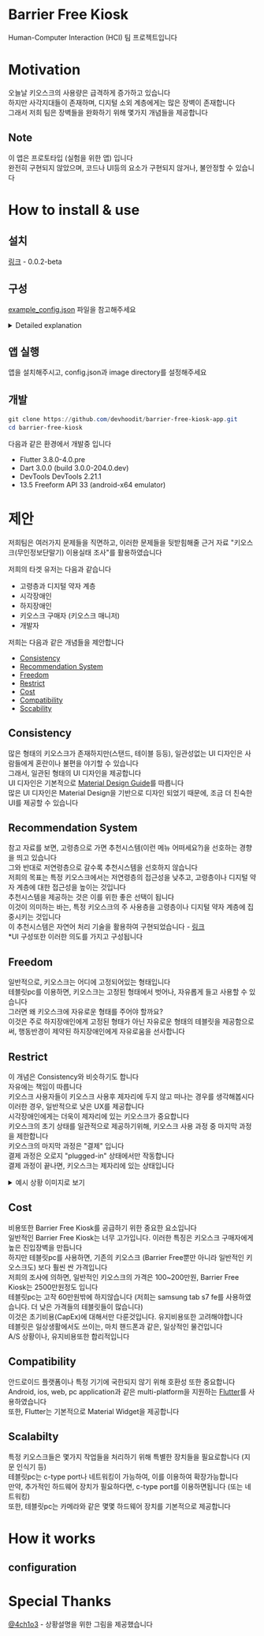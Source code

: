 # Barrier Free Kiosk
Human-Computer Interaction (HCI) 팀 프로젝트입니다

# Motivation
오늘날 키오스크의 사용량은 급격하게 증가하고 있습니다  
하지만 사각지대들이 존재하며, 디지털 소외 계층에게는 많은 장벽이 존재합니다  
그래서 저희 팀은 장벽들을 완화하기 위해 몇가지 개념들을 제공합니다

## Note
이 앱은 프로토타입 (실험을 위한 앱) 입니다  
완전히 구현되지 않았으며, 코드나 UI등의 요소가 구현되지 않거나, 불안정할 수 있습니다  

# How to install & use

## 설치
[링크](https://github.com/devhoodit/barrier-free-kiosk-app/releases/tag/0.0.2-beta) - 0.0.2-beta

## 구성
[example_config.json](./example_config.json) 파일을 참고해주세요  
<details>
<summary>Detailed explanation</summary>

```json
{
    "category": [ <- category section
        {
            "title": "category name", <- category name like, pizza pasta beverage
            "items": [0], <- index of items
            "details": [[]] <- detail index for each items
        }
    ],
    "details": [ <- detail section
        [ <- first detail configuration
            {
                "name": "detail name like, nothing", <- first item of current detail
                "price": 0
            },
            {
                "name": "add ice", <- second item of current detail
                "price": 0
            }
        ]
    ],
    "items": [ <-item section
        { <- first item
            "name": "item name", <- item name
            "price": 1000, <- item price
            "images": "image path (relative path)", <- item image path
            "description": "description of item, this will be used in recommendation system" <- item description for natural language processing
        }
    ]
}
```
</details>

## 앱 실행
앱을 설치해주시고, config.json과 image directory를 설정해주세요

## 개발
```powershell
git clone https://github.com/devhoodit/barrier-free-kiosk-app.git
cd barrier-free-kiosk
```
다음과 같은 환경에서 개발중 입니다  
- Flutter 3.8.0-4.0.pre
- Dart 3.0.0 (build 3.0.0-204.0.dev)
- DevTools DevTools 2.21.1
- 13.5 Freeform API 33 (android-x64 emulator)

# 제안
저희팀은 여러가지 문제들을 직면하고, 이러한 문제들을 뒷받힘해줄 근거 자료 "키오스크(무인정보단말기) 이용실태 조사"를 활용하였습니다  

저희의 타겟 유저는 다음과 같습니다  
- 고령층과 디지털 약자 계층
- 시각장애인
- 하지장애인
- 키오스크 구매자 (키오스크 매니저)
- 개발자

저희는 다음과 같은 개념들을 제안합니다
- [Consistency](#consistency)
- [Recommendation System](#recommendation-system)
- [Freedom](#freedom)
- [Restrict](#restrict)
- [Cost](#cost)
- [Compatibility](#compatibility) 
- [Sccability](#scalabilty)

## Consistency
많은 형태의 키오스크가 존재하지만(스탠드, 테이블 등등), 일관성없는 UI 디자인은 사람들에게 혼란이나 불편을 야기할 수 있습니다  
그래서, 일관된 형태의 UI 디자인을 제공합니다  
UI 디자인은 기본적으로 [Material Design Guide](https://m3.material.io/)를 따릅니다  
많은 UI 디자인은 Material Design을 기반으로 디자인 되었기 때문에, 조금 더 친숙한 UI를 제공할 수 있습니다  

## Recommendation System
참고 자료를 보면, 고령층으로 가면 추천시스템(이런 메뉴 어떠세요?)을 선호하는 경향을 띄고 있습니다  
그와 반대로 저연령층으로 갈수록 추천시스템을 선호하지 않습니다  
저희의 목표는 특정 키오스크에서는 저연령층의 접근성을 낮추고, 고령층이나 디지털 약자 계층에 대한 접근성을 높이는 것입니다  
추천시스템을 제공하는 것은 이를 위한 좋은 선택이 됩니다  
이것이 의미하는 바는, 특정 키오스크의 주 사용층을 고령층이나 디지털 약자 계층에 집중시키는 것입니다  
이 추천시스템은 자연어 처리 기술을 활용하여 구현되었습니다 - [링크](https://github.com/devhoodit?tab=repositories)  
*UI 구성또한 이러한 의도를 가지고 구성됩니다  

## Freedom
일반적으로, 키오스크는 어디에 고정되어있는 형태입니다  
테블릿pc를 이용하면, 키오스크는 고정된 형태에서 벗어나, 자유롭게 들고 사용할 수 있습니다  
그러면 왜 키오스크에 자유로운 형태를 주어야 할까요?  
이것은 주로 하지장애인에게 고정된 형태가 아닌 자유로운 형태의 테블릿을 제공함으로써, 행동반경이 제약된 하지장애인에게 자유로움을 선사합니다  

## Restrict
이 개념은 Consistency와 비슷하기도 합니다  
자유에는 책임이 따릅니다  
키오스크 사용자들이 키오스크 사용후 제자리에 두지 않고 떠나는 경우를 생각해봅시다  
이러한 경우, 일반적으로 낮은 UX를 제공합니다  
시각장애인에게는 더욱이 제자리에 있는 키오스크가 중요합니다  
키오스크의 초기 상태를 일관적으로 제공하기위해, 키오스크 사용 과정 중 마지막 과정을 제한합니다  
키오스크의 마지막 과정은 "결제" 입니다  
결제 과정은 오로지 "plugged-in" 상태에서만 작동합니다  
결제 과정이 끝나면, 키오스크는 제자리에 있는 상태입니다   

<details>
<summary>예시 상황 이미지로 보기</summary>
<img src="./images/1.png" height=300><img src="./images/2.png" height=300>
<img src="./images/3.png" height=300><img src="./images/4.png" height=300>
<img src="./images/5.png" height=300><img src="./images/6.png" height=300>
<img src="./images/7.png" height=300><img src="./images/8.png" height=300>
</details>

## Cost
비용또한 Barrier Free Kiosk를 공급하기 위한 중요한 요소입니다  
일반적인 Barrier Free Kiosk는 너무 고가입니다. 이러한 특징은 키오스크 구매자에게 높은 진입장벽을 만듭니다  
하지만 테블릿pc를 사용하면, 기존의 키오스크 (Barrier Free뿐만 아니라 일반적인 키오스크도) 보다 훨씬 싼 가격입니다  
저희의 조사에 의하면, 일반적인 키오스크의 가격은 100~200만원, Barrier Free Kiosk는 2500만원정도 입니다  
테블릿pc는 고작 60만원밖에 하지않습니다 (저희는 samsung tab s7 fe를 사용하였습니다. 더 낮은 가격들의 테블릿들이 많습니다)  
이것은 초기비용(CapEx)에 대해서만 다룬것입니다. 유지비용또한 고려해야합니다  
테블릿은 일상생활에서도 쓰이는, 마치 핸드폰과 같은, 일상적인 물건입니다  
A/S 상황이나, 유지비용또한 합리적입니다  

## Compatibility
안드로이드 플랫폼이나 특정 기기에 국한되지 않기 위해 호환성 또한 중요합니다  
Android, ios, web, pc application과 같은 multi-platform을 지원하는 [Flutter](https://flutter.dev/)를 사용하였습니다  
또한, Flutter는 기본적으로 Material Widget을 제공합니다  

## Scalabilty
특정 키오스크들은 몇가지 작업들을 처리하기 위해 특별한 장치들을 필요로합니다 (지문 인식기 등)  
테블릿pc는 c-type port나 네트워킹이 가능하여, 이를 이용하여 확장가능합니다  
만약, 추가적인 하드웨어 장치가 필요하다면, c-type port를 이용하면됩니다 (또는 네트워킹)  
또한, 테블릿pc는 카메라와 같은 몇몇 하드웨어 장치를 기본적으로 제공합니다  

# How it works
## configuration

# Special Thanks
[@4ch1o3](https://github.com/4ch1o3) - 상황설명을 위한 그림을 제공했습니다